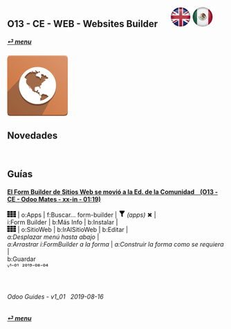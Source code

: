 ## O13 - CE - WEB - Websites Builder &nbsp;&nbsp;&nbsp;&nbsp; [![en-uk](/doc/img/flg/en-uk-flg-btn-sml.png)](/en-uk/o13/ce/web/en-uk-o13-ce-web-guides.md) [ ![es-mx](/doc/img/flg/es-mx-flg-btn-sml.png)](/es-mx/o13/ce/web/es-mx-o13-ce-web-guides.md)
#### [_&#x23CE; menu_](/es-mx/o13/ce/es-mx-o13-ce-guides-menu.md "Regresar al menú de CE")
### ![web](/doc/img/app/big/web.png)
[ⱽ¹²³⁴⁵⁶⁷⁸⁹⁰⁻]: # (ⱽ¹²³⁴⁵⁶⁷⁸⁹⁰⁻)

## Novedades  

[cocacola]: # (translate from en-uk)  

<br>

## Guías

#### [El Form Builder de Sitios Web se movió a la Ed. de la Comunidad &nbsp;&nbsp; (O13 - CE - Odoo Mates - xx-in - 01:19)](https://youtube.com/embed/o3WGNq4i344?autoplay=1&start=0&end=0&rel=0)  
[***Sync***]: # (es-mx-o13-ee-web-guides)  
![apps](/doc/img/apps.png) | o:Apps | f:Buscar... form-builder | ![filter](/doc/img/filter.png) _(apps)_ &#x2716; |  
i:Form Builder | b:Más Info | b:Instalar |  
![apps](/doc/img/apps.png) | o:SitioWeb | b:IrAlSitioWeb | b:Editar |  
_a:Desplazar menú hasta abajo_ |  
_a:Arrastrar i:FormBuilder a la forma_ | _a:Construir la forma como se requiera_ |  
b:Guardar  
ⱽ¹⁻⁰¹ &nbsp;²⁰¹⁹⁻⁰⁸⁻⁰⁴

<br>

###### Odoo Guides - v1_01 &nbsp; 2019-08-16  
**[_&#x23CE; menu_](/es-mx/o13/ce/es-mx-o13-ce-guides-menu.md)**  
